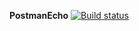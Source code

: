 **PostmanEcho** [![Build status](https://ci.appveyor.com/api/projects/status/6787datmhl2tvl4b?svg=true)](https://ci.appveyor.com/project/Denwin22/postmanecho)
